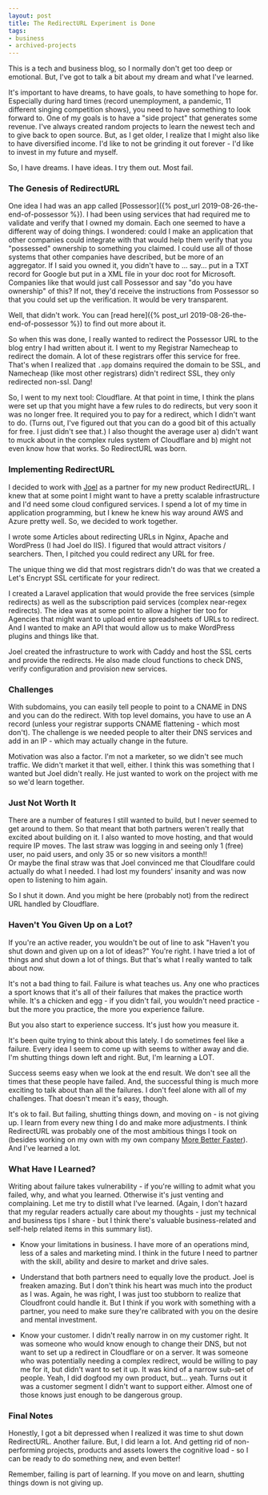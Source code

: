 ```yaml
---
layout: post
title: The RedirectURL Experiment is Done
tags:
- business
- archived-projects
---
```

This is a tech and business blog, so I normally don't get too deep or emotional. But, I've got to talk a bit about my dream and what I've learned.

It's important to have dreams, to have goals, to have something to hope for. Especially during hard times (record unemployment, a pandemic, 11 different singing competition shows),
you need to have something to look forward to.  One of my goals is to have a "side project" that generates some revenue.
I've always created random projects to learn the newest tech and to give back to open source.  But, as I get older, I realize that
I might also like to have diversified income. I'd like to not be grinding it out forever - I'd like to invest in my future and myself.

So, I have dreams. I have ideas. I try them out. Most fail.

### The Genesis of RedirectURL

One idea I had was an app called [Possessor]({% post_url 2019-08-26-the-end-of-possessor %}).  I had been using services that had required
me to validate and verify that I owned my domain. Each one seemed to have a different way of doing things. I wondered: could I make an application
that other companies could integrate with that would help them verify that you "possessed" ownership to something you claimed.  I could use
all of those systems that other companies have described, but be more of an aggregator. If I said you owned it, you didn't have to ... say... put in a TXT
record for Google but put in a XML file in your doc root for Microsoft.  Companies like that would just call Possessor and say "do you have ownership"
of this?  If not, they'd receive the instructions from Possessor so that you could set up the verification. It would be very
transparent.

Well, that didn't work.  You can [read here]({% post_url 2019-08-26-the-end-of-possessor %}) to find out more about it.

So when this was done, I really wanted to redirect the Possessor URL to the blog entry I had written about it. I went to my Registrar Namecheap
to redirect the domain. A lot of these registrars offer this service for free. That's when I realized that `.app` domains required the domain to be
SSL, and Namecheap (like most other registrars) didn't redirect SSL, they only redirected non-ssl.  Dang!

So, I went to my next tool: Cloudflare.  At that point in time, I think the plans were set up that you might have a few rules to do redirects, but
very soon it was no longer free.  It required you to pay for a redirect, which I didn't want to do.  (Turns out, I've figured out that you can do
a good bit of this actually for free. I just didn't see that.) I also thought the average user a) didn't want to muck about in the complex rules
system of Cloudflare and b) might not even know how that works.  So RedirectURL was born.

### Implementing RedirectURL

I decided to work with [Joel](https://joelclermont.com) as a partner for my new product RedirectURL.  I knew that at some point
I might want to have a pretty scalable infrastructure and I'd need some cloud configured services.  I spend a lot of my time in application 
programming, but I knew he knew his way around AWS and Azure pretty well.  So, we decided to work together.

I wrote some Articles about redirecting URLs in Nginx, Apache and WordPress (I had Joel do IIS).  I figured that would attract
visitors / searchers.  Then, I pitched you could redirect any URL for free.

The unique thing we did that most registrars didn't do was that we created a Let's Encrypt SSL certificate for your redirect.

I created a Laravel application that would provide the free services (simple redirects) as well as the subscription paid services
(complex near-regex redirects).  The idea was at some point to allow a higher tier too for Agencies that might want to upload
entire spreadsheets of URLs to redirect.  And I wanted to make an API that would allow us to make WordPress plugins and things like
that.

Joel created the infrastructure to work with Caddy and host the SSL certs and provide the redirects. He also made cloud functions
to check DNS, verify configuration and provision new services.

### Challenges

With subdomains, you can easily tell people to point to a CNAME in DNS and you can do the redirect.  With top level domains, you have
to use an A record (unless your registrar supports CNAME flattening - which most don't).  The challenge is we needed people to
alter their DNS services and add in an IP - which may actually change in the future.

Motivation was also a factor.  I'm not a marketer, so we didn't see much traffic.  We didn't market it that well, either.
I think this was something that I wanted but Joel didn't really. He just wanted to work on the project with me so we'd learn together. 

### Just Not Worth It

There are a number of features I still wanted to build, but I never seemed to get around to them.  So that meant that both
partners weren't really that excited about building on it.  I also wanted to move hosting, and that would require IP moves.
The last straw was logging in and seeing only 1 (free) user, no paid users, and only 35 or so new visitors a month!!  
Or maybe the final straw was that Joel convinced me that Cloudlfare could actually do what I needed. I had lost my founders'
insanity and was now open to listening to him again.

So I shut it down.  And you might be here (probably not) from the redirect URL handled by Cloudflare.

### Haven't You Given Up on a Lot?

If you're an active reader, you wouldn't be out of line to ask "Haven't you shut down and given up on a lot of ideas?"
You're right. I have tried a lot of things and shut down a lot of things.  But that's what I really wanted to talk about now.

It's not a bad thing to fail. Failure is what teaches us. Any one who practices a sport knows that it's all of their failures
that makes the practice worth while.  It's a chicken and egg - if you didn't fail, you wouldn't need practice - but the more you
practice, the more you experience failure.

But you also start to experience success. It's just how you measure it.

It's been quite trying to think about this lately. I do sometimes feel like a failure. Every idea I seem to come up with
seems to wither away and die. I'm shutting things down left and right.  But, I'm learning a LOT.

Success seems easy when we look at the end result.  We don't see all the times that these people have failed. And, the 
successful thing is much more exciting to talk about than all the failures. I don't feel alone with all of my challenges.
That doesn't mean it's easy, though.

It's ok to fail. But failing, shutting things down, and moving on - is not giving up. I learn from every new thing I do
and make more adjustments.  I think RedirectURL was probably one of the most ambitious things I took on (besides working
on my own with my own company [More Better Faster](https://morebetterfaster.io)). And I've learned a lot.

### What Have I Learned?

Writing about failure takes vulnerability - if you're willing to admit what you failed, why, and what you learned. Otherwise
it's just venting and complaining.  Let me try to distill what I've learned.  (Again, I don't hazard that my regular readers
actually care about my thoughts - just my technical and business tips I share - but I think there's valuable business-related
and self-help related items in this summary list).

* Know your limitations in business.  I have more of an operations mind, less of a sales and marketing mind. I think in the
future I need to partner with the skill, ability and desire to market and drive sales.

* Understand that both partners need to equally love the product. Joel is freaken amazing.  But I don't think his heart
was much into the product as I was.  Again, he was right, I was just too stubborn to realize that Cloudfront could handle it.
But I think if you work with something with a partner, you need to make sure they're calibrated with you on the desire and 
mental investment.

* Know your customer.  I didn't really narrow in on my customer right. It was someone who would know enough to change
their DNS, but not want to set up a redirect in Cloudflare or on a server.  It was someone who was potentially needing
a complex redirect, would be willing to pay me for it, but didn't want to set it up. It was kind of a narrow sub-set of 
people. Yeah, I did dogfood my own product, but... yeah. Turns out it was a customer segment I didn't want to support either.
Almost one of those knows just enough to be dangerous group.

### Final Notes

Honestly, I got a bit depressed when I realized it was time to shut down RedirectURL. Another failure.  But, I did learn
a lot. And getting rid of non-performing projects, products and assets lowers the cognitive load - so I can be ready
to do something new, and even better!  

Remember, failing is part of learning. If you move on and learn, shutting things down is not giving up.
